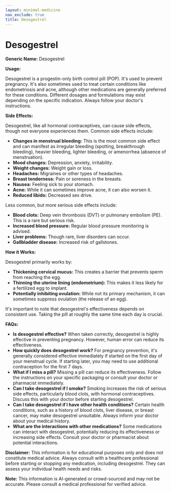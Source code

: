 ```yaml
---
layout: minimal-medicine
nav_exclude: true
title: Desogestrel
---
```


# Desogestrel

**Generic Name:** Desogestrel

**Usage:**

Desogestrel is a progestin-only birth control pill (POP). It's used to prevent pregnancy.  It's also sometimes used to treat certain conditions like  endometriosis and acne, although other medications are generally preferred for these conditions.  Different dosages and formulations may exist depending on the specific indication.  Always follow your doctor's instructions.

**Side Effects:**

Desogestrel, like all hormonal contraceptives, can cause side effects, though not everyone experiences them. Common side effects include:

* **Changes in menstrual bleeding:**  This is the most common side effect and can manifest as irregular bleeding (spotting, breakthrough bleeding), heavier bleeding, lighter bleeding, or amenorrhea (absence of menstruation).
* **Mood changes:** Depression, anxiety, irritability.
* **Weight changes:** Weight gain or loss.
* **Headaches:** Migraines or other types of headaches.
* **Breast tenderness:** Pain or soreness in the breasts.
* **Nausea:** Feeling sick to your stomach.
* **Acne:**  While it can sometimes improve acne, it can also worsen it.
* **Reduced libido:** Decreased sex drive.


Less common, but more serious side effects include:

* **Blood clots:** Deep vein thrombosis (DVT) or pulmonary embolism (PE).  This is a rare but serious risk.
* **Increased blood pressure:**  Regular blood pressure monitoring is advised.
* **Liver problems:** Though rare, liver disorders can occur.
* **Gallbladder disease:** Increased risk of gallstones.


**How it Works:**

Desogestrel primarily works by:

* **Thickening cervical mucus:** This creates a barrier that prevents sperm from reaching the egg.
* **Thinning the uterine lining (endometrium):** This makes it less likely for a fertilized egg to implant.
* **Potentially inhibiting ovulation:** While not its primary mechanism, it can sometimes suppress ovulation (the release of an egg).


It's important to note that desogestrel's effectiveness depends on consistent use.  Taking the pill at roughly the same time each day is crucial.

**FAQs:**

* **Is desogestrel effective?**  When taken correctly, desogestrel is highly effective in preventing pregnancy.  However, human error can reduce its effectiveness.
* **How quickly does desogestrel work?**  For pregnancy prevention, it's generally considered effective immediately if started on the first day of your menstrual cycle.  If starting later, you may need to use additional contraception for the first 7 days.
* **What if I miss a pill?**  Missing a pill can reduce its effectiveness.  Follow the instructions on your specific packaging or consult your doctor or pharmacist immediately.
* **Can I take desogestrel if I smoke?**  Smoking increases the risk of serious side effects, particularly blood clots, with hormonal contraceptives.  Discuss this with your doctor before starting desogestrel.
* **Can I take desogestrel if I have other health conditions?**  Certain health conditions, such as a history of blood clots, liver disease, or breast cancer, may make desogestrel unsuitable.  Always inform your doctor about your medical history.
* **What are the interactions with other medications?**  Some medications can interact with desogestrel, potentially reducing its effectiveness or increasing side effects. Consult your doctor or pharmacist about potential interactions.


**Disclaimer:** This information is for educational purposes only and does not constitute medical advice.  Always consult with a healthcare professional before starting or stopping any medication, including desogestrel.  They can assess your individual health needs and risks.


**Note:** This information is AI-generated or crowd-sourced and may not be accurate. Please consult a medical professional for verified advice.